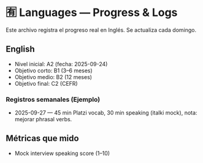# 🈶 Languages — Progress & Logs

Este archivo registra el progreso real en Inglés. Se actualiza cada domingo.

## English

- Nivel inicial: A2 (fecha: 2025-09-24)
- Objetivo corto: B1 (3–6 meses)
- Objetivo medio: B2 (12 meses)
- Objetivo final: C2 (CEFR)

### Registros semanales (Ejemplo)

- 2025-09-27 — 45 min Platzi vocab, 30 min speaking (italki mock), nota: mejorar phrasal verbs.

## Métricas que mido

- Mock interview speaking score (1–10)
